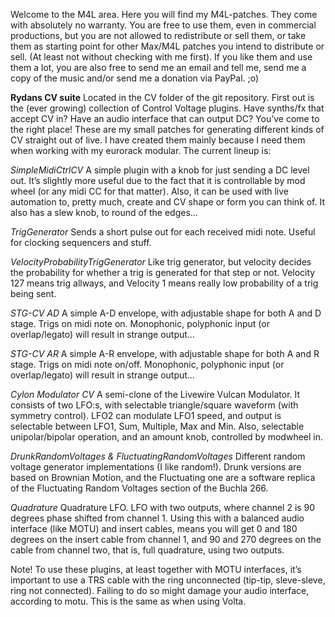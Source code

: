 Welcome to the M4L area. Here you will find my M4L-patches. They come with absolutely no warranty. You are free to use them, even in commercial productions, but you are not allowed to redistribute or sell them, or take them as starting point for other Max/M4L patches you intend to distribute or sell. (At least not without checking with me first). If you like them and use them a lot, you are also free to send me an email and tell me, send me a copy of the music and/or send me a donation via PayPal. ;o)

**Rydans CV suite**
Located in the CV folder of the git repository.
First out is the (ever growing) collection of Control Voltage plugins. Have synths/fx that accept CV in? Have an audio interface that can output DC? You’ve come to the right place! These are my small patches for generating different kinds of CV straight out of live. I have created them mainly because I need them when working with my eurorack modular. The current lineup is:

*SimpleMidiCtrlCV* 
A simple plugin with a knob for just sending a DC level out. It’s slightly more useful due to the fact that it is controllable by mod wheel (or any midi CC for that matter). Also, it can be used with live automation to, pretty much, create and CV shape or form you can think of. It also has a slew knob, to round of the edges…

*TrigGenerator* 
Sends a short pulse out for each received midi note. Useful for clocking sequencers and stuff.

*VelocityProbabilityTrigGenerator*
Like trig generator, but velocity decides the probability for whether a trig is generated for that step or not. Velocity 127 means trig allways, and Velocity 1 means really low probability of a trig being sent.

*STG-CV AD* 
A simple A-D envelope, with adjustable shape for both A and D stage. Trigs on midi note on. Monophonic, polyphonic input (or overlap/legato) will result in strange output…

*STG-CV AR* 
A simple A-R envelope, with adjustable shape for both A and R stage. Trigs on midi note on/off. Monophonic, polyphonic input (or overlap/legato) will result in strange output…

*Cylon Modulator CV* 
A semi-clone of the Livewire Vulcan Modulator. It consists of two LFO:s, with selectable triangle/square waveform (with symmetry control). LFO2 can modulate LFO1 speed, and output is selectable between LFO1, Sum, Multiple, Max and Min. Also, selectable unipolar/bipolar operation, and an amount knob, controlled by modwheel in.

*DrunkRandomVoltages & FluctuatingRandomVoltages*
Different random voltage generator implementations (I like random!). Drunk versions are based on Brownian Motion, and the Fluctuating one are a software replica of the Fluctuating Random Voltages section of the Buchla 266.

*Quadrature*
Quadrature LFO. LFO with two outputs, where channel 2 is 90 degrees phase shifted from channel 1. Using this with a balanced audio interface (like MOTU) and insert cables, means you will get 0 and 180 degrees on the insert cable from channel 1, and 90 and 270 degrees on the cable from channel two, that is, full quadrature, using two outputs.

Note! To use these plugins, at least together with MOTU interfaces, it’s important to use a TRS cable with the ring unconnected (tip-tip, sleve-sleve, ring not connected). Failing to do so might damage your audio interface, according to motu. This is the same as when using Volta.
